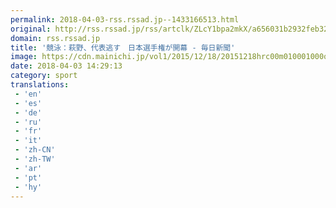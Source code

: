 ```yaml
---
permalink: 2018-04-03-rss.rssad.jp--1433166513.html
original: http://rss.rssad.jp/rss/artclk/ZLcY1bpa2mkX/a656031b2932feb32890717d81f436b9?ul=0Zh9le6tgu7LTGHBjWP3QAo2MHubLJR4MDHyb3QI6tx4YcMP6o0my8i6QKb77ATo6W7AHeCu9rHnwxPYZDuk5Fe4UfBJ
domain: rss.rssad.jp
title: '競泳：萩野、代表逃す　日本選手権が開幕 - 毎日新聞'
image: https://cdn.mainichi.jp/vol1/2015/12/18/20151218hrc00m010001000q/9.jpg?2
date: 2018-04-03 14:29:13
category: sport
translations: 
 - 'en'
 - 'es'
 - 'de'
 - 'ru'
 - 'fr'
 - 'it'
 - 'zh-CN'
 - 'zh-TW'
 - 'ar'
 - 'pt'
 - 'hy'
---
```


